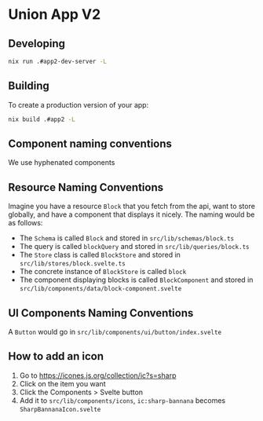 # Union App V2

## Developing

```bash
nix run .#app2-dev-server -L
```

## Building

To create a production version of your app:

```bash
nix build .#app2 -L
```

## Component naming conventions

We use hyphenated components

## Resource Naming Conventions

Imagine you have a resource `Block` that you fetch from the api, want to store globally, and have a component that displays it nicely. The naming would be as follows:

- The `Schema` is called `Block` and stored in `src/lib/schemas/block.ts`
- The query is called `blockQuery` and stored in `src/lib/queries/block.ts`
- The `Store` class is called `BlockStore` and stored in `src/lib/stores/block.svelte.ts`
- The concrete instance of `BlockStore` is called `block`
- The component displaying blocks is called `BlockComponent` and stored in `src/lib/components/data/block-component.svelte`

## UI Components Naming Conventions

A `Button` would go in `src/lib/components/ui/button/index.svelte`

## How to add an icon

1. Go to https://icones.js.org/collection/ic?s=sharp
2. Click on the item you want
3. Click the Components > Svelte button
4. Add it to `src/lib/components/icons`, `ic:sharp-bannana` becomes `SharpBannanaIcon.svelte`
